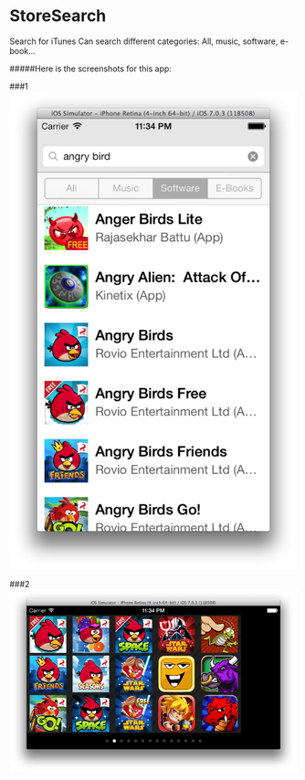 StoreSearch
===========

Search for iTunes
Can search different categories: All, music, software, e-book...

#####Here is the screenshots for this app:

###1
![screenshot1](https://github.com/honghaoz/StoreSearch/blob/new-search-class/Screenshoot/Screen%20Shot%202014-02-13%20at%2011.34.11%20PM.png?raw=true)

###2
![screenshot1](https://github.com/honghaoz/StoreSearch/blob/new-search-class/Screenshoot/Screen%20Shot%202014-02-13%20at%2011.34.44%20PM.png?raw=true)
